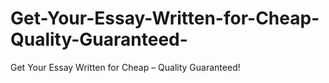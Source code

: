 # Get-Your-Essay-Written-for-Cheap-Quality-Guaranteed-
Get Your Essay Written for Cheap – Quality Guaranteed!
